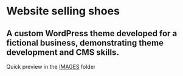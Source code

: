 # Website selling shoes
A custom WordPress theme developed for a fictional business, demonstrating theme development and CMS skills.
-------------------
Quick preview in the <a href="">IMAGES</a> folder
